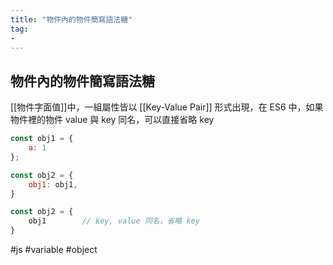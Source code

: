 ```yaml
---
title: "物件內的物件簡寫語法糖"
tag: 
- 
---
```

## 物件內的物件簡寫語法糖
[[物件字面值]]中，一組屬性皆以 [[Key-Value Pair]] 形式出現，在 ES6 中，如果物件裡的物件 value 與 key 同名，可以直接省略 key

```js
const obj1 = {
	a: 1
};

const obj2 = {
	obj1: obj1,
}
```
```js
const obj2 = {
	obj1		// key, value 同名，省略 key
}
```

#js #variable #object